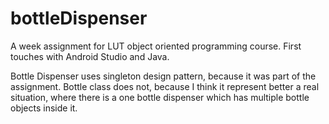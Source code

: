 # bottleDispenser
A week assignment for LUT object oriented programming course.
First touches with Android Studio and Java.

Bottle Dispenser uses singleton design pattern, because it was part of the assignment.
Bottle class does not, because I think it represent better a real situation, where there is
a one bottle dispenser which has multiple bottle objects inside it.


